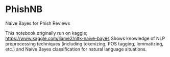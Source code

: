 # PhishNB
Naive Bayes for Phish Reviews

This notebook originally run on kaggle; https://www.kaggle.com/liame2/nltk-naive-bayes
Shows knowledge of NLP preprocessing techniques (including tokenizing, POS tagging, lemmatizing, etc.) and
Naive Bayes classification for natural language situations.
